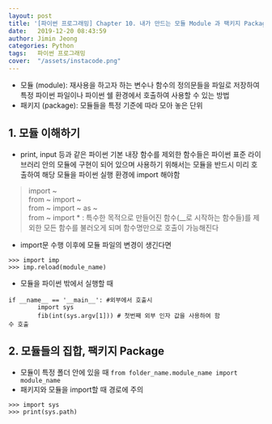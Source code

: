 ```yaml
---
layout: post
title: '[파이썬 프로그래밍] Chapter 10. 내가 만드는 모듈 Module 과 팩키지 Package'
date:   2019-12-20 08:43:59
author: Jimin Jeong
categories: Python
tags:	파이썬 프로그래밍
cover:  "/assets/instacode.png"
---
```


* 모듈 (module): 재사용을 하고자 하는 변수나 함수의 정의문들을 파일로 저장하여 특정 파이썬 파일이나 파이썬 쉘 환경에서 호출하여 사용할 수 있는 방법
* 패키지 (package): 모듈들을 특정 기준에 따라 모아 놓은 단위

## 1. 모듈 이해하기
* print, input 등과 같은 파이썬 기본 내장 함수를 제외한 함수들은 파이썬 표준 라이브러리 안의 모듈에 구현이 되어 있으며 사용하기 위해서는 모듈을 반드시 미리 호출하여 해당 모듈을 파이썬 실행 환경에 import 해야함
> import ~  
> from ~ import ~  
> from ~ import	~ as ~  
> from ~ import * :  특수한 목적으로 만들어진 함수(__로 시작하는 함수들)를 제외한 모든 함수를 불러오게 되며 함수명만으로 호출이 가능해진다  
* import문 수행 이후에 모듈 파일의 변경이 생긴다면
```
>>> import imp
>>> imp.reload(module_name)
```

* 모듈을 파이썬 밖에서 실행할 때
```
if __name__ == '__main__': #외부에서 호출시
		import sys
		fib(int(sys.argv[1])) # 첫번째 외부 인자 값을 사용하여 함								수 호출	
```

## 2. 모듈들의 집합, 팩키지 Package
* 모듈이 특정 폴더 안에 있을 때 
 `from folder_name.module_name import module_name`
* 패키지와 모듈을 import할 때 경로에 주의
```
>>> import sys
>>> print(sys.path)
```
